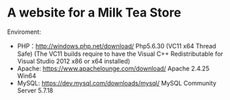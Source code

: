 # A website for a Milk Tea Store

Enviroment:
- PHP：http://windows.php.net/download/  Php5.6.30 (VC11 x64 Thread Safe) (The VC11 builds require to have the Visual C++ Redistributable for Visual Studio 2012 x86 or x64 installed)
- Apache:  https://www.apachelounge.com/download/  Apache 2.4.25 Win64
- MySQL:  https://dev.mysql.com/downloads/mysql/  MySQL Community Server 5.7.18
